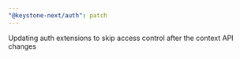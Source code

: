 ```yaml
---
"@keystone-next/auth": patch
---
```


Updating auth extensions to skip access control after the context API changes
